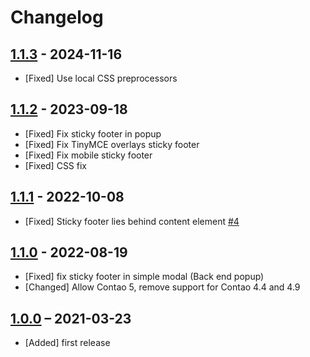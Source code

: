 # Changelog

[//]: <> (
Types of changes
    Added for new features.
    Changed for changes in existing functionality.
    Deprecated for soon-to-be removed features.
    Removed for now removed features.
    Fixed for any bug fixes.
    Security in case of vulnerabilities.
)

## [1.1.3](https://github.com/pdir/contao-sticky-footer/tree/1.1.3) - 2024-11-16

- [Fixed] Use local CSS preprocessors

## [1.1.2](https://github.com/pdir/contao-sticky-footer/tree/1.1.2) - 2023-09-18

- [Fixed] Fix sticky footer in popup
- [Fixed] Fix TinyMCE overlays sticky footer
- [Fixed] Fix mobile sticky footer
- [Fixed] CSS fix

## [1.1.1](https://github.com/pdir/contao-sticky-footer/tree/1.1.1) - 2022-10-08

- [Fixed] Sticky footer lies behind content element [#4](https://github.com/pdir/contao-sticky-footer/issues/4)

## [1.1.0](https://github.com/pdir/contao-sticky-footer/tree/1.1.0) - 2022-08-19

- [Fixed] fix sticky footer in simple modal (Back end popup)
- [Changed] Allow Contao 5, remove support for Contao 4.4 and 4.9

## [1.0.0](https://github.com/pdir/contao-sticky-footer/tree/1.0.0) – 2021-03-23

- [Added] first release
